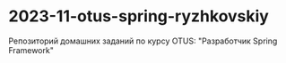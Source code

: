 # 2023-11-otus-spring-ryzhkovskiy

Репозиторий домашних заданий по курсу OTUS: "Разработчик Spring Framework"